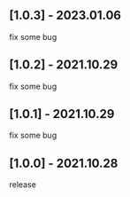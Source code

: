 ## [1.0.3] - 2023.01.06

fix some bug
## [1.0.2] - 2021.10.29

fix some bug
## [1.0.1] - 2021.10.29

fix some bug
## [1.0.0] - 2021.10.28

release



